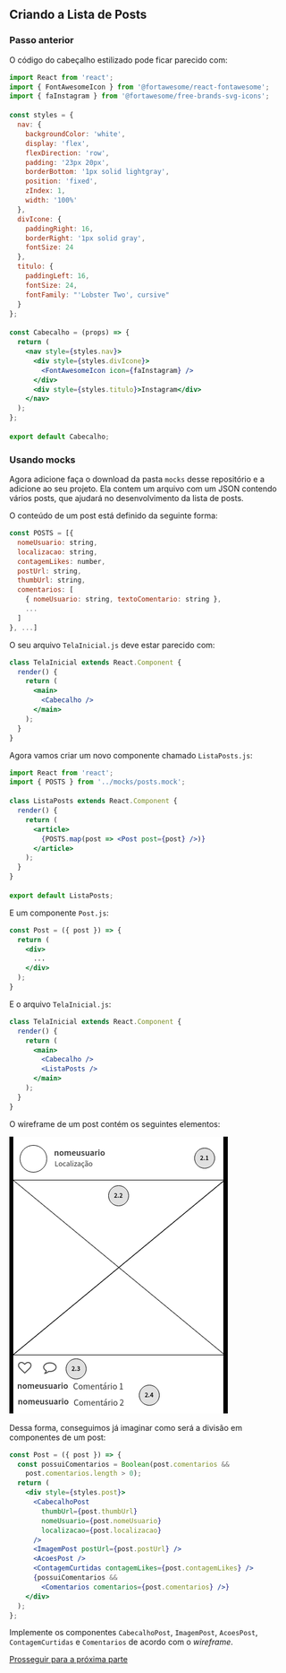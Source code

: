 ## Criando a Lista de Posts

### Passo anterior

O código do cabeçalho estilizado pode ficar parecido com:

```jsx
import React from 'react';
import { FontAwesomeIcon } from '@fortawesome/react-fontawesome';
import { faInstagram } from '@fortawesome/free-brands-svg-icons';

const styles = {
  nav: {
    backgroundColor: 'white',
    display: 'flex',
    flexDirection: 'row',
    padding: '23px 20px',
    borderBottom: '1px solid lightgray',
    position: 'fixed',
    zIndex: 1,
    width: '100%'
  },
  divIcone: {
    paddingRight: 16,
    borderRight: '1px solid gray',
    fontSize: 24
  },
  titulo: {
    paddingLeft: 16,
    fontSize: 24,
    fontFamily: "'Lobster Two', cursive"
  }
};

const Cabecalho = (props) => {
  return (
    <nav style={styles.nav}>
      <div style={styles.divIcone}>
        <FontAwesomeIcon icon={faInstagram} />
      </div>
      <div style={styles.titulo}>Instagram</div>
    </nav>
  );
};

export default Cabecalho;
```

### Usando mocks

Agora adicione faça o download da pasta `mocks` desse repositório e a adicione ao seu projeto. Ela contem um arquivo com um JSON contendo vários posts, que ajudará no desenvolvimento da lista de posts.

O conteúdo de um post está definido da seguinte forma:

```js
const POSTS = [{
  nomeUsuario: string,
  localizacao: string,
  contagemLikes: number,
  postUrl: string,
  thumbUrl: string,
  comentarios: [
    { nomeUsuario: string, textoComentario: string },
    ...
  ]
}, ...]
```

O seu arquivo `TelaInicial.js` deve estar parecido com:

```jsx
class TelaInicial extends React.Component {
  render() {
    return (
      <main>
        <Cabecalho />
      </main>
    );
  }
}
```

Agora vamos criar um novo componente chamado `ListaPosts.js`:

```jsx
import React from 'react';
import { POSTS } from '../mocks/posts.mock';

class ListaPosts extends React.Component {
  render() {
    return (
      <article>
        {POSTS.map(post => <Post post={post} />)}
      </article>
    );
  }
}

export default ListaPosts;
```
E um componente `Post.js`:

```jsx
const Post = ({ post }) => {
  return (
    <div>
      ...
    </div>
  );
}
```

E o arquivo `TelaInicial.js`:

```jsx
class TelaInicial extends React.Component {
  render() {
    return (
      <main>
        <Cabecalho />
        <ListaPosts />
      </main>
    );
  }
}
```


O wireframe de um post contém os seguintes elementos:

![Wireframe de um post](./post.png)

Dessa forma, conseguimos já imaginar como será a divisão em componentes de um post:

```jsx
const Post = ({ post }) => {
  const possuiComentarios = Boolean(post.comentarios &&
    post.comentarios.length > 0);
  return (
    <div style={styles.post}>
      <CabecalhoPost
        thumbUrl={post.thumbUrl}
        nomeUsuario={post.nomeUsuario}
        localizacao={post.localizacao}
      />
      <ImagemPost postUrl={post.postUrl} />
      <AcoesPost />
      <ContagemCurtidas contagemLikes={post.contagemLikes} />
      {possuiComentarios &&
        <Comentarios comentarios={post.comentarios} />}
    </div>
  );
};
```
Implemente os componentes `CabecalhoPost`, `ImagemPost`, `AcoesPost`, `ContagemCurtidas` e `Comentarios` de acordo com o *wireframe*.

[Prosseguir para a próxima parte](../passo-3)